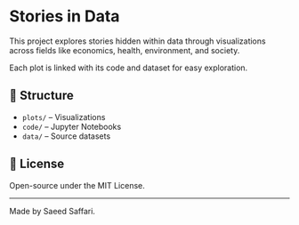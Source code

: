 # Stories in Data

This project explores stories hidden within data through visualizations across fields like economics, health, environment, and society.

Each plot is linked with its code and dataset for easy exploration.

## 📂 Structure
- `plots/` – Visualizations
- `code/` – Jupyter Notebooks
- `data/` – Source datasets

## 🔗 License
Open-source under the MIT License.

---

Made by Saeed Saffari.
